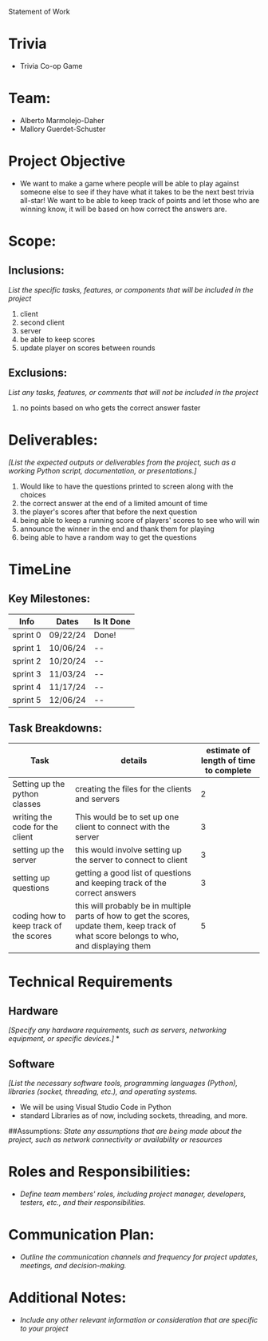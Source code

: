 Statement of Work

# Trivia
* Trivia Co-op Game

# Team:
* Alberto Marmolejo-Daher
* Mallory Guerdet-Schuster

# Project Objective
* We want to make a game where people will be able to play against someone else to see if they have what it takes to be the next best trivia all-star! We want to be able to keep track of points and let those who are winning know, it will be based on how correct the answers are.  

# Scope:
## Inclusions:
*List the specific tasks, features, or components that will be included in the project*
1. client
2. second client
3. server
4. be able to keep scores
5. update player on scores between rounds

## Exclusions:
*List any tasks, features, or comments that will not be included in the project*
1. no points based on who gets the correct answer faster
   

# Deliverables:
*[List the expected outputs or deliverables from the project, such as a working Python script, documentation, or presentations.]*
1. Would like to have the questions printed to screen along with the choices
2. the correct answer at the end of a limited amount of time
3. the player's scores after that before the next question
4. being able to keep a running score of players' scores to see who will win
5. announce the winner in the end and thank them for playing
6. being able to have a random way to get the questions


# TimeLine

## Key Milestones:
| Info | Dates | Is It Done |
|------|------|---------|
| sprint 0 |  09/22/24  |  Done! |
| sprint 1 |  10/06/24  |  -- |
| sprint 2 |  10/20/24  |  -- |
| sprint 3 |  11/03/24  |  -- |
| sprint 4 |  11/17/24  |  -- |
| sprint 5 |  12/06/24  |  -- |

## Task Breakdowns:
| Task | details | estimate of length of time to complete |
|-----|---|------|
|Setting up the python classes |creating the files for the clients and servers |2|
| writing the code for the client| This would be to set up one client to connect with the server | 3|
| setting up the server | this would involve setting up the server to connect to client| 3|
|setting up questions | getting a good list of questions and keeping track of the correct answers | 3|
| coding how to keep track of the scores | this will probably be in multiple parts of how to get the scores, update them, keep track of what score belongs to who, and displaying them| 5|


# Technical Requirements

## Hardware
*[Specify any hardware requirements, such as servers, networking equipment, or specific devices.]*
*

## Software
*[List the necessary software tools, programming languages (Python), libraries (socket, threading, etc.), and operating systems.*
* We will be using Visual Studio Code in Python
* standard Libraries as of now, including sockets, threading, and more.

##Assumptions:
*State any assumptions that are being made about the project, such as network connectivity or availability or resources*

# Roles and Responsibilities:
* *Define team members' roles, including project manager, developers, testers, etc., and their responsibilities.*

# Communication Plan:
* *Outline the communication channels and frequency for project updates, meetings, and decision-making.*

# Additional Notes:
* *Include any other relevant information or consideration that are specific to your project*




